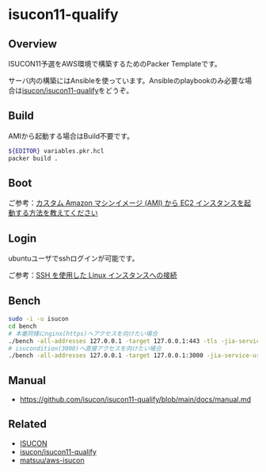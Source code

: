 # isucon11-qualify

## Overview

ISUCON11予選をAWS環境で構築するためのPacker Templateです。


サーバ内の構築にはAnsibleを使っています。Ansibleのplaybookのみ必要な場合は[isucon/isucon11-qualify](https://github.com/isucon/isucon11-qualify)をどうぞ。

## Build

AMIから起動する場合はBuild不要です。

```sh
${EDITOR} variables.pkr.hcl
packer build .
```

## Boot

ご参考：[カスタム Amazon マシンイメージ (AMI) から EC2 インスタンスを起動する方法を教えてください](https://aws.amazon.com/jp/premiumsupport/knowledge-center/launch-instance-custom-ami/)

## Login

ubuntuユーザでsshログインが可能です。

ご参考：[SSH を使用した Linux インスタンスへの接続](https://docs.aws.amazon.com/ja_jp/AWSEC2/latest/UserGuide/AccessingInstancesLinux.html)

## Bench

```sh
sudo -i -u isucon
cd bench
# 本番同様にnginx(https)へアクセスを向けたい場合
./bench -all-addresses 127.0.0.1 -target 127.0.0.1:443 -tls -jia-service-url http://127.0.0.1:4999
# isucondition(3000)へ直接アクセスを向けたい場合
./bench -all-addresses 127.0.0.1 -target 127.0.0.1:3000 -jia-service-url http://127.0.0.1:4999
```

## Manual

* https://github.com/isucon/isucon11-qualify/blob/main/docs/manual.md

## Related

* [ISUCON](https://isucon.net/)
* [isucon/isucon11-qualify](https://github.com/isucon/isucon11-qualify)
* [matsuu/aws-isucon](https://github.com/matsuu/aws-isucon)
